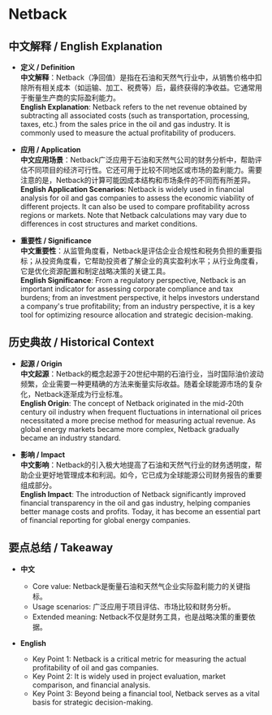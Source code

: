 # Netback

## 中文解释 / English Explanation

* **定义 / Definition**  
  **中文解释**：Netback（净回值）是指在石油和天然气行业中，从销售价格中扣除所有相关成本（如运输、加工、税费等）后，最终获得的净收益。它通常用于衡量生产商的实际盈利能力。  
  **English Explanation**: Netback refers to the net revenue obtained by subtracting all associated costs (such as transportation, processing, taxes, etc.) from the sales price in the oil and gas industry. It is commonly used to measure the actual profitability of producers.

* **应用 / Application**  
  **中文应用场景**：Netback广泛应用于石油和天然气公司的财务分析中，帮助评估不同项目的经济可行性。它还可用于比较不同地区或市场的盈利能力。需要注意的是，Netback的计算可能因成本结构和市场条件的不同而有所差异。  
  **English Application Scenarios**: Netback is widely used in financial analysis for oil and gas companies to assess the economic viability of different projects. It can also be used to compare profitability across regions or markets. Note that Netback calculations may vary due to differences in cost structures and market conditions.

* **重要性 / Significance**  
  **中文重要性**：从监管角度看，Netback是评估企业合规性和税务负担的重要指标；从投资角度看，它帮助投资者了解企业的真实盈利水平；从行业角度看，它是优化资源配置和制定战略决策的关键工具。  
  **English Significance**: From a regulatory perspective, Netback is an important indicator for assessing corporate compliance and tax burdens; from an investment perspective, it helps investors understand a company's true profitability; from an industry perspective, it is a key tool for optimizing resource allocation and strategic decision-making.

## 历史典故 / Historical Context

* **起源 / Origin**  
  **中文起源**：Netback的概念起源于20世纪中期的石油行业，当时国际油价波动频繁，企业需要一种更精确的方法来衡量实际收益。随着全球能源市场的复杂化，Netback逐渐成为行业标准。  
  **English Origin**: The concept of Netback originated in the mid-20th century oil industry when frequent fluctuations in international oil prices necessitated a more precise method for measuring actual revenue. As global energy markets became more complex, Netback gradually became an industry standard.

* **影响 / Impact**  
  **中文影响**：Netback的引入极大地提高了石油和天然气行业的财务透明度，帮助企业更好地管理成本和利润。如今，它已成为全球能源公司财务报告的重要组成部分。  
  **English Impact**: The introduction of Netback significantly improved financial transparency in the oil and gas industry, helping companies better manage costs and profits. Today, it has become an essential part of financial reporting for global energy companies.

## 要点总结 / Takeaway

* **中文**  
  - Core value: Netback是衡量石油和天然气企业实际盈利能力的关键指标。
  - Usage scenarios: 广泛应用于项目评估、市场比较和财务分析。
  - Extended meaning: Netback不仅是财务工具，也是战略决策的重要依据。

* **English**  
  - Key Point 1: Netback is a critical metric for measuring the actual profitability of oil and gas companies.
  - Key Point 2: It is widely used in project evaluation, market comparison, and financial analysis.
  - Key Point 3: Beyond being a financial tool, Netback serves as a vital basis for strategic decision-making.